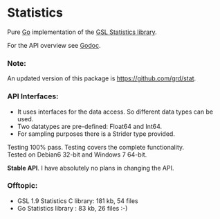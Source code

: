 # Statistics

Pure [Go](http://www.golang.org) implementation of the [GSL Statistics library](http://www.gnu.org/software/gsl/manual/html_node/Statistics.html).

For the API overview see [Godoc](http://godoc.org/github.com/pabapa/statistics).

### Note:
An updated version of this package is https://github.com/grd/stat.

### API Interfaces:
- It uses interfaces for the data access. So different data types can be used.
- Two datatypes are pre-defined: Float64 and Int64.
- For sampling purposes there is a Strider type provided.

Testing 100% pass. Testing covers the complete functionality.  
Tested on Debian6 32-bit and Windows 7 64-bit.

**Stable API**. I have absolutely no plans in changing the API.

### Offtopic:
- GSL 1.9 Statistics C library: 181 kb, 54 files
- Go Statistics library       :  83 kb, 26 files  :-)

